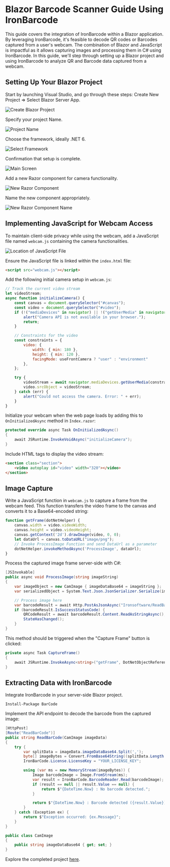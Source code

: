 # Blazor Barcode Scanner Guide Using IronBarcode

This guide covers the integration of IronBarcode within a Blazor application. By leveraging IronBarcode, it's feasible to decode QR codes or Barcodes captured from a user's webcam. The combination of Blazor and JavaScript is impactful as it allows capturing images and processing them in C# using IronBarcode. In this guide, we'll step through setting up a Blazor project and using IronBarcode to analyze QR and Barcode data captured from a webcam.

## Setting Up Your Blazor Project

Start by launching Visual Studio, and go through these steps: Create New Project => Select Blazor Server App.

![Create Blazor Project](https://ironsoftware.com/static-assets/barcode/faq/blazor/CreateBlazorProject.png) 

Specify your project Name.

![Project Name](https://ironsoftware.com/static-assets/barcode/faq/blazor/ProjectName.png) 

Choose the framework, ideally .NET 6.

![Select Framework](https://ironsoftware.com/static-assets/barcode/faq/blazor/SelectFramework.png) 

Confirmation that setup is complete.

![Main Screen](https://ironsoftware.com/static-assets/barcode/faq/blazor/MainScreen.png) 

Add a new Razor component for camera functionality.

![New Razor Component](https://ironsoftware.com/static-assets/barcode/faq/blazor/NewRazorComponent.png) 

Name the new component appropriately.

![New Razor Component Name](https://ironsoftware.com/static-assets/barcode/faq/blazor/NewRazorComponentName.png) 


## Implementing JavaScript for Webcam Access

To maintain client-side privacy while using the webcam, add a JavaScript file named `webcam.js` containing the camera functionalities.

![Location of JavaScript File](https://ironsoftware.com/static-assets/barcode/faq/blazor/javascriptFileLocation.png) 

Ensure the JavaScript file is linked within the `index.html` file:

```html
<script src="webcam.js"></script>
```

Add the following initial camera setup in `webcam.js`:

```javascript
// Track the current video stream
let videoStream;
async function initializeCamera() {
    const canvas = document.querySelector("#canvas");
    const video = document.querySelector("#video");
    if (!("mediaDevices" in navigator) || !("getUserMedia" in navigator.mediaDevices)) {
        alert("Camera API is not available in your browser.");
        return;
    }

    // Constraints for the video
    const constraints = {
        video: {
            width: { min: 180 },
            height: { min: 120 },
            facingMode: useFrontCamera ? "user" : "environment"
        },
    };

    try {
        videoStream = await navigator.mediaDevices.getUserMedia(constraints);    
        video.srcObject = videoStream;
    } catch (err) {
        alert("Could not access the camera. Error: " + err);
    }
}
```

Initialize your webcam when the web page loads by adding this to `OnInitializedAsync` method in `Index.razor`:

```cs
protected override async Task OnInitializedAsync()
{
    await JSRuntime.InvokeVoidAsync("initializeCamera");
}
```

Include HTML tags to display the video stream:

```html
<section class="section">
    <video autoplay id="video" width="320"></video>
</section>
```
## Image Capture

Write a JavaScript function in `webcam.js` to capture a frame from the webcam feed. This function transfers the video frame to the canvas and converts it to a Base64-encoded string:

```javascript
function getFrame(dotNetHelper) {
    canvas.width = video.videoWidth;
    canvas.height = video.videoHeight;
    canvas.getContext('2d').drawImage(video, 0, 0);
    let dataUrl = canvas.toDataURL("image/png");
    // Invoke ProcessImage Function and send DataUrl as a parameter
    dotNetHelper.invokeMethodAsync('ProcessImage', dataUrl);
}
```

Process the captured image frame server-side with C#:

```cs
[JSInvokable]
public async void ProcessImage(string imageString)
{
    var imageObject = new CamImage { imageDataBase64 = imageString };
    var serializedObject = System.Text.Json.JsonSerializer.Serialize(imageObject);

    // Process image here
    var barcodeResult = await Http.PostAsJsonAsync("Ironsoftware/ReadBarCode", imageObject);
    if (barcodeResult.IsSuccessStatusCode) {
        QRCodeResult = await barcodeResult.Content.ReadAsStringAsync();
        StateHasChanged();
    }
}
```

This method should be triggered when the "Capture Frame" button is clicked:

```cs
private async Task CaptureFrame()
{
    await JSRuntime.InvokeAsync<string>("getFrame", DotNetObjectReference.Create(this));
}
```

## Extracting Data with IronBarcode

Integrate IronBarcode in your server-side Blazor project.

```shell
Install-Package BarCode
```

Implement the API endpoint to decode the barcode from the captured image:

```cs
[HttpPost]
[Route("ReadBarCode")]
public string ReadBarCode(CamImage imageData)
{
    try {
        var splitData = imageData.imageDataBase64.Split(',');
        byte[] imageBytes = Convert.FromBase64String((splitData.Length > 1) ? splitData[1] : splitData[0]);
        IronBarCode.License.LicenseKey = "YOUR_LICENSE_KEY";

        using (var ms = new MemoryStream(imageBytes)) {
            Image barcodeImage = Image.FromStream(ms);
            var result = IronBarCode.BarcodeReader.Read(barcodeImage);
            if (result == null || result.Value == null) {
                return $"{DateTime.Now} : No barcode detected.";
            }

            return $"{DateTime.Now} : Barcode detected ({result.Value}).";
        }
    } catch (Exception ex) {
        return $"Exception occurred: {ex.Message}";
    }
}

public class CamImage
{
    public string imageDataBase64 { get; set; }
}
```

Explore the completed project [here](https://ironsoftware.com/static-assets/barcode/faq/blazor/BlazorIronBarcodeWithCAM.zip).